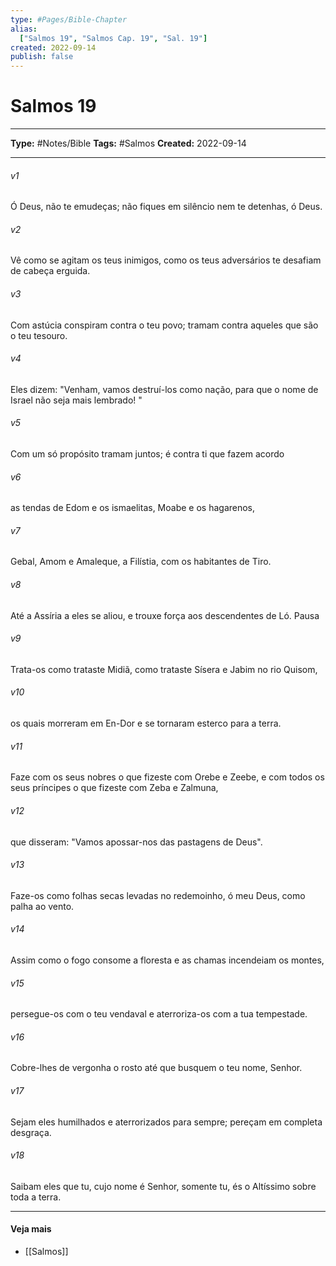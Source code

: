 ```yaml
---
type: #Pages/Bible-Chapter
alias:
  ["Salmos 19", "Salmos Cap. 19", "Sal. 19"]
created: 2022-09-14
publish: false
---
```


# Salmos 19

---

**Type:** #Notes/Bible
**Tags:** #Salmos
**Created:** 2022-09-14

---

###### v1
Ó Deus, não te emudeças; não fiques em silêncio nem te detenhas, ó Deus.
###### v2
Vê como se agitam os teus inimigos, como os teus adversários te desafiam de cabeça erguida.
###### v3
Com astúcia conspiram contra o teu povo; tramam contra aqueles que são o teu tesouro.
###### v4
Eles dizem: "Venham, vamos destruí-los como nação, para que o nome de Israel não seja mais lembrado! "
###### v5
Com um só propósito tramam juntos; é contra ti que fazem acordo
###### v6
as tendas de Edom e os ismaelitas, Moabe e os hagarenos,
###### v7
Gebal, Amom e Amaleque, a Filístia, com os habitantes de Tiro.
###### v8
Até a Assíria a eles se aliou, e trouxe força aos descendentes de Ló. Pausa
###### v9
Trata-os como trataste Midiã, como trataste Sísera e Jabim no rio Quisom,
###### v10
os quais morreram em En-Dor e se tornaram esterco para a terra.
###### v11
Faze com os seus nobres o que fizeste com Orebe e Zeebe, e com todos os seus príncipes o que fizeste com Zeba e Zalmuna,
###### v12
que disseram: "Vamos apossar-nos das pastagens de Deus".
###### v13
Faze-os como folhas secas levadas no redemoinho, ó meu Deus, como palha ao vento.
###### v14
Assim como o fogo consome a floresta e as chamas incendeiam os montes,
###### v15
persegue-os com o teu vendaval e aterroriza-os com a tua tempestade.
###### v16
Cobre-lhes de vergonha o rosto até que busquem o teu nome, Senhor.
###### v17
Sejam eles humilhados e aterrorizados para sempre; pereçam em completa desgraça.
###### v18
Saibam eles que tu, cujo nome é Senhor, somente tu, és o Altíssimo sobre toda a terra.


---

#### Veja mais

- [[Salmos]]
